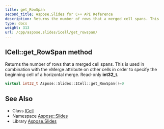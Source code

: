 ```yaml
---
title: get_RowSpan
second_title: Aspose.Slides for C++ API Reference
description: Returns the number of rows that a merged cell spans. This is used in combination with the vMerge attribute on other cells in order to specify the beginning cell of a horizontal merge. Read-only int32_t.
type: docs
weight: 313
url: /cpp/aspose.slides/icell/get_rowspan/
---
```

## ICell::get_RowSpan method


Returns the number of rows that a merged cell spans. This is used in combination with the vMerge attribute on other cells in order to specify the beginning cell of a horizontal merge. Read-only **int32_t**.

```cpp
virtual int32_t Aspose::Slides::ICell::get_RowSpan()=0
```

## See Also

* Class [ICell](../)
* Namespace [Aspose::Slides](../../)
* Library [Aspose.Slides](../../../)

